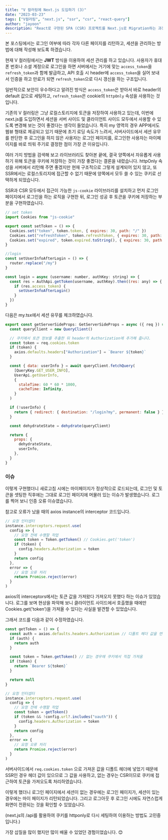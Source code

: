 ```yaml
---
title: "V 컬러링에 Next.js 도입하기 (3)"
date: "2023-03-23"
tags: ["V컬러링", "next.js", "ssr", "csr", "react-query"]
author: "jayoon"
description: "React로 구현된 SPA (CSR) 프로젝트를 Next.js로 Migration하는 과정"
---
```


본 포스팅에서는 로그인 여부에 따라 각자 다른 페이지를 리턴하고, 세션을 관리하는 방법에 대해 작성해 보도록 하겠습니다.

현재 V 컬러링에서는 **JWT** 방식을 이용하여 세션 관리를 하고 있습니다. 사용자가 휴대폰 번호나 소셜 계정으로 로그인을 하면 서버에서는 거기에 맞는 `access_token`을 `refresh_token`과 함께 발급하고, API 호출 시 header에 `access_token`을 실어 보내서 인증을 하고 만료가 되면 `refresh_token`으로 다시 갱신을 하는 구조입니다.

일반적으로 보안이 우수하다고 알려진 방식은 `access_token`은 받아서 바로 header의 default 값으로 세팅하고, `refresh_token`은 cookie의 `httpOnly` 속성을 사용하는 것입니다.

기존의 V 컬러링은 그냥 로컬스토리지에 토큰을 저장하여 사용하고 있는데, 이번에 next.js를 도입하면서 세션을 서버 사이드 및 클라이언트 사이드 모두에서 사용할 수 있도록 변경해 보는 것이 좋겠다는 생각이 들었습니다. 특히 my 영역의 경우 APP에서도 웹뷰 형태로 제공되고 있기 때문에 초기 로딩 속도가 느려서, 서버사이드에서 세션 유무를 판단한 후 로그인을 하지 않은 사용자는 로그인 페이지를, 로그인한 사용자는 마이페이지를 바로 띄워 주기로 결정한 점이 가장 큰 이유입니다.

여러 가지 방법을 검색해 보고 라이브러리도 찾아본 끝에, 결국 양쪽에서 자유롭게 사용하기 위해 토큰을 쿠키에 저장하는 것이 가장 좋겠다는 결론을 내렸습니다. httpOnly 속성을 서버에서 리턴해 주면 좋겠지만 현재 구조적으로 그렇게 설계되어 있지 않고, 또 SSR에서는 로컬스토리지에 접근할 수 없기 때문에 양쪽에서 모두 쓸 수 있는 쿠키로 선택하게 되었습니다.

SSR과 CSR 모두에서 접근이 가능한 `js-cookie` 라이브러리를 설치하고 먼저 로그인 페이지에서 로그인을 하는 로직을 구현한 뒤, 로그인 성공 후 토큰을 쿠키에 저장하는 부분을 구현하였습니다.

```javascript
// set token
import Cookies from "js-cookie"

export const setToken = () => {
  Cookies.set("token", token.token, { expires: 30, path: "/" })
  Cookies.set("refreshToken", token.refreshToken, { expires: 30, path: "/" })
  Cookies.set("expired", token.expired.toString(), { expires: 30, path: "/" })
}

//login
const setUserInfoAfterLogin = () => {
  router.replace("/my")
}

const login = async (username: number, authKey: string) => {
  const res = AuthApi.getToken(username, authKey).then((res: any) => {
    if (res.access_token) {
      setUserInfoAfterLogin()
    }
  })
}
```

다음은 my.tsx에서 세션 유무를 체크하였습니다.

```javascript
export const getServerSideProps: GetServerSideProps = async ({ req }) => {
  const queryClient = new QueryClient()

  // 쿠키에서 토큰 정보를 추출한 뒤 header의 Authorization에 추가해 줍니다.
  const token = req.cookies.token
  if (token) {
    axios.defaults.headers["Authorization"] = `Bearer ${token}`
  }

  const { data: userInfo } = await queryClient.fetchQuery(
    [QueryKey.GET_USER_INFO],
    UserApi.getUserInfo,
    {
      staleTime: 60 * 60 * 1000,
      cacheTime: Infinity,
    }
  )

  if (!userInfo) {
    return { redirect: { destination: "/login?my", permanent: false } }
  }

  const dehydrateState = dehydrate(queryClient)

  return {
    props: {
      dehydrateState,
      userInfo,
    },
  }
}
```

### 이슈

이렇게 구현했더니 새로고침 시에는 마이페이지가 정상적으로 로드되는데, 로그인 및 토큰을 셋팅한 직후에는 그대로 로그인 페이지에 머물러 있는 이슈가 발생했습니다. 로그를 찍어 보니 인증 오류 이슈였습니다.

참고로 오류가 났을 때의 axios instance의 interceptor 코드입니다.

```javascript
// 요청 인터셉터
instance.interceptors.request.use(
  config => {
    // 요청 전에 수행할 작업
    const token = Token.getToken() // Cookies.get('token')
    if (token) {
      config.headers.Authorization = token
    }
    return config
  },
  error => {
    // 요청 오류 처리
    return Promise.reject(error)
  }
)
```

axios의 interceptors에서는 토큰 값을 가져왔다 가져오지 못했다 하는 이슈가 있었습니다. 로그를 보며 현상을 파악해 보니 클라이언트 사이드에서 호출했을 때에만 Cookies.get(’token’)을 가져올 수 있다는 사실을 발견할 수 있었습니다.

그래서 코드를 다음과 같이 수정하였습니다.

```javascript
const getToken = () => {
  const auth = axios.defaults.headers.Authorization // 디폴트 헤더 값을 먼저 가져옴
  if (auth) {
    return auth
  }

  const token = Token.getToken() // 없는 경우에 쿠키에서 직접 가져옴
  if (token) {
    return `Bearer ${token}`
  }

  return null
}

// 요청 인터셉터
instance.interceptors.request.use(
  config => {
    // 요청 전에 수행할 작업
    const token = getToken()
    if (token && !config.url?.includes("oauth")) {
      config.headers.Authorization = token
    }
    return config
  },
  error => {
    // 요청 오류 처리
    return Promise.reject(error)
  }
)
```

서버사이드에서 `req.cookies.token` 으로 가져온 값을 디폴트 헤더에 넣었기 때문에 SSR인 경우 헤더 값이 있으므로 그 값을 사용하고, 없는 경우는 CSR이므로 쿠키에 접근하여 토큰을 가져오도록 처리하였습니다.

이렇게 했더니 로그인 페이지에서 세션이 없는 경우에는 로그인 페이지가, 세션이 있는 경우에는 마이 페이지가 리턴되었습니다. 그리고 로그아웃 후 로그인 시에도 자연스럽게 화면이 전환되는 것을 확인할 수 있었습니다.

(next.js의 /api를 활용하여 쿠키를 httponly로 다시 세팅하여 이용하는 방법도 고민중입니다.)

가장 삽질을 많이 했지만 많이 배울 수 있었던 경험이었습니다. 😊
